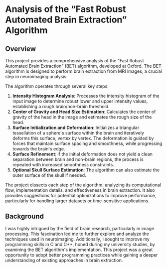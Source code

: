 # Analysis of the “Fast Robust Automated Brain Extraction” Algorithm

## Overview

This project provides a comprehensive analysis of the "Fast Robust Automated Brain Extraction" (BET) algorithm, developed at Oxford. The BET algorithm is designed to perform brain extraction from MRI images, a crucial step in neuroimaging analysis.

The algorithm operates through several key steps:
1. **Intensity Histogram Analysis**: Processes the intensity histogram of the input image to determine robust lower and upper intensity values, establishing a rough brain/non-brain threshold.
2. **Center of Gravity and Head Size Estimation**: Calculates the center of gravity of the head in the image and estimates the rough size of the head.
3. **Surface Initialization and Deformation**: Initializes a triangular tessellation of a sphere's surface within the brain and iteratively deforms this surface, vertex by vertex. The deformation is guided by forces that maintain surface spacing and smoothness, while progressing towards the brain's edge.
4. **Surface Refinement**: If the initial deformation does not yield a clean separation between brain and non-brain regions, the process is repeated with increased smoothness constraints.
5. **Optional Skull Surface Estimation**: The algorithm can also estimate the outer surface of the skull if needed.

The project dissects each step of the algorithm, analyzing its computational flow, implementation details, and effectiveness in brain extraction. It also provides suggestions for potential optimizations to improve performance, particularly for handling larger datasets or time-sensitive applications.

## Background

I was highly intrigued by the field of brain research, particularly in image processing. This fascination led me to further explore and analyze the techniques used in neuroimaging. Additionally, I sought to improve my programming skills in C and C++, honed during my university studies, by examining the BET algorithm's implementation. This project was a great opportunity to adopt better programming practices while gaining a deeper understanding of existing approaches in brain extraction.

